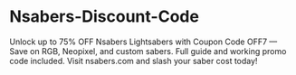 # Nsabers-Discount-Code
Unlock up to 75% OFF Nsabers Lightsabers with Coupon Code OFF7 — Save on RGB, Neopixel, and custom sabers. Full guide and working promo code included. Visit nsabers.com and slash your saber cost today!
